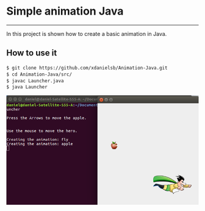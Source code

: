 # Simple animation Java
---

In this project is shown how to create a basic animation in Java.


## How to use it

```sh
$ git clone https://github.com/xdanielsb/Animation-Java.git
$ cd Animation-Java/src/
$ javac Launcher.java
$ java Launcher

```

![Alt Screenshot](screenshots/screen1.png?raw=true "Screenshot Animation Java")
